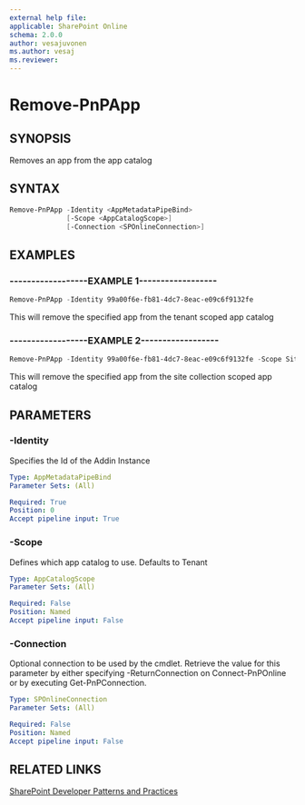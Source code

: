 ```yaml
---
external help file:
applicable: SharePoint Online
schema: 2.0.0
author: vesajuvonen
ms.author: vesaj
ms.reviewer:
---
```

# Remove-PnPApp

## SYNOPSIS
Removes an app from the app catalog

## SYNTAX 

```powershell
Remove-PnPApp -Identity <AppMetadataPipeBind>
              [-Scope <AppCatalogScope>]
              [-Connection <SPOnlineConnection>]
```

## EXAMPLES

### ------------------EXAMPLE 1------------------
```powershell
Remove-PnPApp -Identity 99a00f6e-fb81-4dc7-8eac-e09c6f9132fe
```

This will remove the specified app from the tenant scoped app catalog

### ------------------EXAMPLE 2------------------
```powershell
Remove-PnPApp -Identity 99a00f6e-fb81-4dc7-8eac-e09c6f9132fe -Scope Site
```

This will remove the specified app from the site collection scoped app catalog

## PARAMETERS

### -Identity
Specifies the Id of the Addin Instance

```yaml
Type: AppMetadataPipeBind
Parameter Sets: (All)

Required: True
Position: 0
Accept pipeline input: True
```

### -Scope
Defines which app catalog to use. Defaults to Tenant

```yaml
Type: AppCatalogScope
Parameter Sets: (All)

Required: False
Position: Named
Accept pipeline input: False
```

### -Connection
Optional connection to be used by the cmdlet. Retrieve the value for this parameter by either specifying -ReturnConnection on Connect-PnPOnline or by executing Get-PnPConnection.

```yaml
Type: SPOnlineConnection
Parameter Sets: (All)

Required: False
Position: Named
Accept pipeline input: False
```

## RELATED LINKS

[SharePoint Developer Patterns and Practices](https://aka.ms/sppnp)
